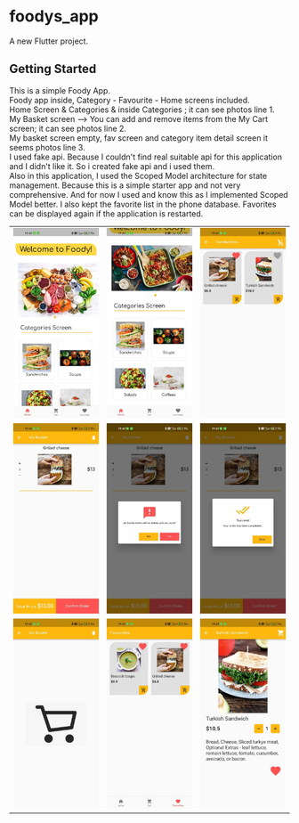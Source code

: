 # foodys_app

A new Flutter project.

## Getting Started

This is a simple Foody App. <br>
Foody app inside, Category - Favourite - Home screens included. <br>
Home Screen & Categories & inside Categories  ; it can see photos line 1.<br>
My Basket screen --> You can add and remove items from the My Cart screen; it can see photos line 2.<br>
My basket screen empty, fav screen and category item detail screen it seems photos line 3. <br>
I used fake api. Because I couldn't find real suitable api for this application and I didn't like it. So i created fake api and i used them. <br> Also in this application, I used the Scoped Model architecture for state management. Because this is a simple starter app and not very comprehensive. And for now I used  and know this as I implemented Scoped Model better.
I also kept the favorite list in the phone database. Favorites can be displayed again if the application is restarted.

<table>
  <tr>
  <td> 
<img src = "https://github.com/Bucerella/Foodys/blob/master/foodys_app/assets/p1.jpg" width = 400>
  </td>
     <td> 
<img src = "https://github.com/Bucerella/Foodys/blob/master/foodys_app/assets/p2.jpg" width = 400>
  </td>
     <td> 
<img src = "https://github.com/Bucerella/Foodys/blob/master/foodys_app/assets/p3.jpg" width = 400>
  </td>
  </tr>
   <tr>
  <td> 
<img src = "https://github.com/Bucerella/Foodys/blob/master/foodys_app/assets/p4.jpg" width = 400>
  </td>
     <td> 
<img src = "https://github.com/Bucerella/Foodys/blob/master/foodys_app/assets/p5.jpg" width = 400>
  </td>
     <td> 
<img src = "https://github.com/Bucerella/Foodys/blob/master/foodys_app/assets/p6.jpg" width = 400>
  </td>
  </tr>
   <tr>
  <td> 
<img src = "https://github.com/Bucerella/Foodys/blob/master/foodys_app/assets/p7.jpg" width = 400>
  </td>
     <td> 
<img src = "https://github.com/Bucerella/Foodys/blob/master/foodys_app/assets/p8.jpg" width = 400>
  </td>
     <td> 
<img src = "https://github.com/Bucerella/Foodys/blob/master/foodys_app/assets/p9.jpg" width = 400>
  </td>
  </tr>
</table>

